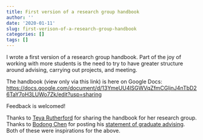 ```yaml
---
title: First version of a research group handbook
author: ''
date: '2020-01-11'
slug: first-verison-of-a-research-group-handbook
categories: []
tags: []
---
```


I wrote a first version of a research group handbook. Part of the joy of working with more students is the need to try to have greater structure around advising, carrying out projects, and meeting. 

The handbook (view only via this link) is here on Google Docs: https://docs.google.com/document/d/13YmeUU4lSGWVqZfmCGljnJ4nTbD26TaY7oH3LUWo7Zk/edit?usp=sharing

Feedback is welcomed!

Thanks to [Teya Rutherford](https://rutherfordlab.wordpress.com/) for sharing the handbook for her research group. Thanks to [Bodong Chen](https://bodong.me/) for posting his [statement of graduate advising](https://bodong.me/post/2019-08-20-advising-statement/). Both of these were inspirations for the above.